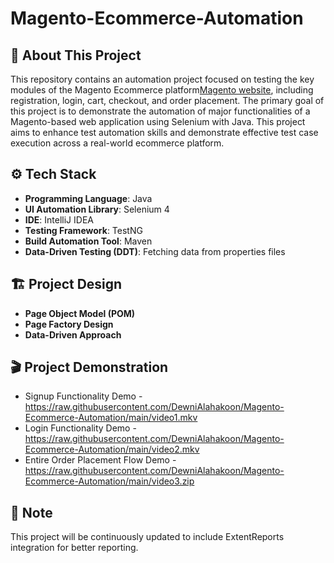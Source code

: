 # Magento-Ecommerce-Automation

## 📌 About This Project

This repository contains an automation project focused on testing the key modules of the Magento Ecommerce platform[Magento website](https://magento.softwaretestingboard.com/), including registration, login, cart, checkout, and order placement. The primary goal of this project is to demonstrate the automation of major functionalities of a Magento-based web application using Selenium with Java. This project aims to enhance test automation skills and demonstrate effective test case execution across a real-world ecommerce platform.

## ⚙️ Tech Stack
- **Programming Language**: Java
- **UI Automation Library**: Selenium 4
- **IDE**: IntelliJ IDEA
- **Testing Framework**: TestNG
- **Build Automation Tool**: Maven
- **Data-Driven Testing (DDT)**: Fetching data from properties files

## 🏗️ Project Design
- **Page Object Model (POM)**
- **Page Factory Design**
- **Data-Driven Approach**


## 🎬 Project Demonstration

- Signup Functionality Demo - https://raw.githubusercontent.com/DewniAlahakoon/Magento-Ecommerce-Automation/main/video1.mkv
- Login Functionality Demo -  https://raw.githubusercontent.com/DewniAlahakoon/Magento-Ecommerce-Automation/main/video2.mkv
- Entire Order Placement Flow Demo - https://raw.githubusercontent.com/DewniAlahakoon/Magento-Ecommerce-Automation/main/video3.zip

## 📝 Note
This project will be continuously updated to include ExtentReports integration for better reporting.

